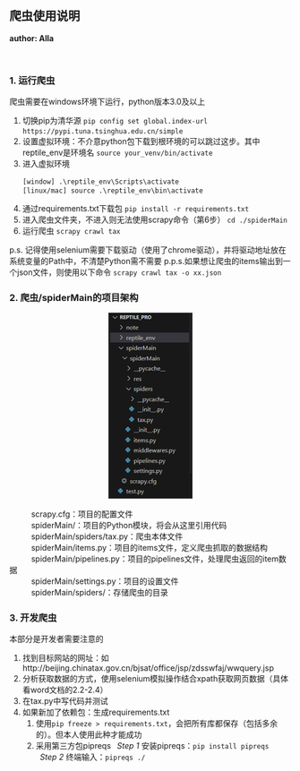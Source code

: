 ## 爬虫使用说明

**author: Alla**

<br/>

### 1. 运行爬虫
爬虫需要在windows环境下运行，python版本3.0及以上

1. 切换pip为清华源
`pip config set global.index-url https://pypi.tuna.tsinghua.edu.cn/simple`
2. 设置虚拟环境：不介意python包下载到根环境的可以跳过这步。其中reptile_env是环境名
`source your_venv/bin/activate`
3. 进入虚拟环境
    ```
    [window] .\reptile_env\Scripts\activate
    [linux/mac] source .\reptile_env\bin\activate
    ```
4. 通过requirements.txt下载包
`pip install -r requirements.txt`
5. 进入爬虫文件夹，不进入则无法使用scrapy命令（第6步）
`cd ./spiderMain`
6. 运行爬虫
`scrapy crawl tax`

p.s. 记得使用selenium需要下载驱动（使用了chrome驱动），并将驱动地址放在系统变量的Path中，不清楚Python需不需要
p.p.s.如果想让爬虫的items输出到一个json文件，则使用以下命令
`scrapy crawl tax -o xx.json`

### 2. 爬虫/spiderMain的项目架构
<div align=center><img src="./stucture.png" style="width:150px;"/></div>

&emsp;&emsp;&ensp; scrapy.cfg：项目的配置文件 <br/>
&emsp;&emsp;&ensp; spiderMain/：项目的Python模块，将会从这里引用代码 <br/>
&emsp;&emsp;&ensp; spiderMain/spiders/tax.py：爬虫本体文件 <br/>
&emsp;&emsp;&ensp; spiderMain/items.py：项目的items文件，定义爬虫抓取的数据结构 <br/>
&emsp;&emsp;&ensp; spiderMain/pipelines.py：项目的pipelines文件，处理爬虫返回的item数据 <br/>
&emsp;&emsp;&ensp; spiderMain/settings.py：项目的设置文件 <br/>
&emsp;&emsp;&ensp; spiderMain/spiders/：存储爬虫的目录 <br/>
### 3. 开发爬虫
本部分是开发者需要注意的
1. 找到目标网站的网址：如http://beijing.chinatax.gov.cn/bjsat/office/jsp/zdsswfaj/wwquery.jsp
2. 分析获取数据的方式，使用selenium模拟操作结合xpath获取网页数据（具体看word文档的2.2-2.4）
3. 在tax.py中写代码并测试
4. 如果新加了依赖包：生成requirements.txt
   1. 使用`pip freeze > requirements.txt`，会把所有库都保存（包括多余的）。但本人使用此种才能成功
   2. 采用第三方包pipreqs
&ensp;*Step 1* 安装pipreqs：`pip install pipreqs` <br/>
&ensp;*Step 2* 终端输入：`pipreqs ./` 